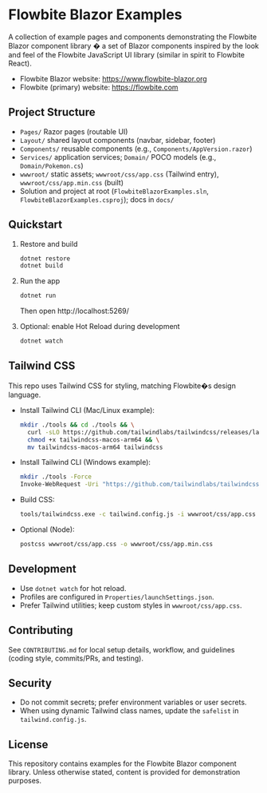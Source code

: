 # Flowbite Blazor Examples

A collection of example pages and components demonstrating the Flowbite Blazor component library � a set of Blazor components inspired by the look and feel of the Flowbite JavaScript UI library (similar in spirit to Flowbite React).

- Flowbite Blazor website: https://www.flowbite-blazor.org
- Flowbite (primary) website: https://flowbite.com

## Project Structure

- `Pages/` Razor pages (routable UI)
- `Layout/` shared layout components (navbar, sidebar, footer)
- `Components/` reusable components (e.g., `Components/AppVersion.razor`)
- `Services/` application services; `Domain/` POCO models (e.g., `Domain/Pokemon.cs`)
- `wwwroot/` static assets; `wwwroot/css/app.css` (Tailwind entry), `wwwroot/css/app.min.css` (built)
- Solution and project at root (`FlowbiteBlazorExamples.sln`, `FlowbiteBlazorExamples.csproj`); docs in `docs/`

## Quickstart

1. Restore and build

   ```sh
   dotnet restore
   dotnet build
   ```

2. Run the app

   ```sh
   dotnet run
   ```

   Then open http://localhost:5269/

3. Optional: enable Hot Reload during development

   ```sh
   dotnet watch
   ```

## Tailwind CSS

This repo uses Tailwind CSS for styling, matching Flowbite�s design language.

- Install Tailwind CLI (Mac/Linux example):

  ```sh
  mkdir ./tools && cd ./tools && \
    curl -sLO https://github.com/tailwindlabs/tailwindcss/releases/latest/download/tailwindcss-macos-arm64 && \
    chmod +x tailwindcss-macos-arm64 && \
    mv tailwindcss-macos-arm64 tailwindcss
  ```

- Install Tailwind CLI (Windows example):

  ```sh
  mkdir ./tools -Force
  Invoke-WebRequest -Uri "https://github.com/tailwindlabs/tailwindcss/releases/latest/download/tailwindcss-windows-x64.exe" -OutFile "tools/tailwindcss.exe" -UseBasicParsing
  ```

- Build CSS:

  ```sh
  tools/tailwindcss.exe -c tailwind.config.js -i wwwroot/css/app.css -o wwwroot/css/app.min.css --minify
  ```

- Optional (Node):

  ```sh
  postcss wwwroot/css/app.css -o wwwroot/css/app.min.css
  ```

## Development

- Use `dotnet watch` for hot reload.
- Profiles are configured in `Properties/launchSettings.json`.
- Prefer Tailwind utilities; keep custom styles in `wwwroot/css/app.css`.

## Contributing

See `CONTRIBUTING.md` for local setup details, workflow, and guidelines (coding style, commits/PRs, and testing).

## Security

- Do not commit secrets; prefer environment variables or user secrets.
- When using dynamic Tailwind class names, update the `safelist` in `tailwind.config.js`.

## License

This repository contains examples for the Flowbite Blazor component library. Unless otherwise stated, content is provided for demonstration purposes.